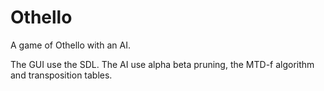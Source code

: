 # Othello

A game of Othello with an AI. 

The GUI use the SDL.
The AI use alpha beta pruning, the MTD-f algorithm and transposition tables. 
